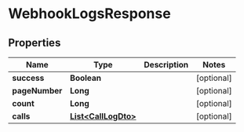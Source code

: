 

# WebhookLogsResponse


## Properties

| Name | Type | Description | Notes |
|------------ | ------------- | ------------- | -------------|
|**success** | **Boolean** |  |  [optional] |
|**pageNumber** | **Long** |  |  [optional] |
|**count** | **Long** |  |  [optional] |
|**calls** | [**List&lt;CallLogDto&gt;**](CallLogDto.md) |  |  [optional] |



